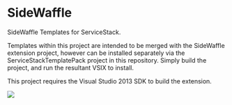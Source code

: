 SideWaffle
==========

SideWaffle Templates for ServiceStack. 

Templates within this project are intended to be merged with the SideWaffle extension project, however can be installed separately via the ServiceStackTemplatePack project in this repository. Simply build the project, and run the resultant VSIX to install.

This project requires the Visual Studio 2013 SDK to build the extension.

![](https://raw.githubusercontent.com/ServiceStack/SideWaffle/master/side-waffle-example.gif)
